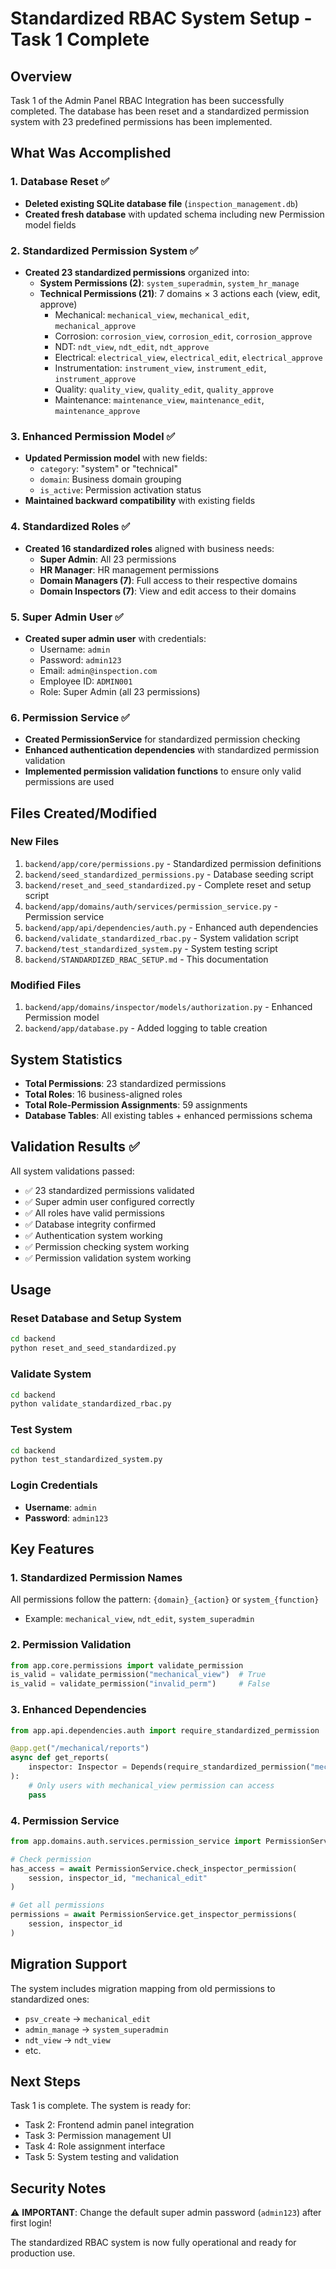 # Standardized RBAC System Setup - Task 1 Complete

## Overview
Task 1 of the Admin Panel RBAC Integration has been successfully completed. The database has been reset and a standardized permission system with 23 predefined permissions has been implemented.

## What Was Accomplished

### 1. Database Reset ✅
- **Deleted existing SQLite database file** (`inspection_management.db`)
- **Created fresh database** with updated schema including new Permission model fields

### 2. Standardized Permission System ✅
- **Created 23 standardized permissions** organized into:
  - **System Permissions (2)**: `system_superadmin`, `system_hr_manage`
  - **Technical Permissions (21)**: 7 domains × 3 actions each (view, edit, approve)
    - Mechanical: `mechanical_view`, `mechanical_edit`, `mechanical_approve`
    - Corrosion: `corrosion_view`, `corrosion_edit`, `corrosion_approve`
    - NDT: `ndt_view`, `ndt_edit`, `ndt_approve`
    - Electrical: `electrical_view`, `electrical_edit`, `electrical_approve`
    - Instrumentation: `instrument_view`, `instrument_edit`, `instrument_approve`
    - Quality: `quality_view`, `quality_edit`, `quality_approve`
    - Maintenance: `maintenance_view`, `maintenance_edit`, `maintenance_approve`

### 3. Enhanced Permission Model ✅
- **Updated Permission model** with new fields:
  - `category`: "system" or "technical"
  - `domain`: Business domain grouping
  - `is_active`: Permission activation status
- **Maintained backward compatibility** with existing fields

### 4. Standardized Roles ✅
- **Created 16 standardized roles** aligned with business needs:
  - **Super Admin**: All 23 permissions
  - **HR Manager**: HR management permissions
  - **Domain Managers (7)**: Full access to their respective domains
  - **Domain Inspectors (7)**: View and edit access to their domains

### 5. Super Admin User ✅
- **Created super admin user** with credentials:
  - Username: `admin`
  - Password: `admin123`
  - Email: `admin@inspection.com`
  - Employee ID: `ADMIN001`
  - Role: Super Admin (all 23 permissions)

### 6. Permission Service ✅
- **Created PermissionService** for standardized permission checking
- **Enhanced authentication dependencies** with standardized permission validation
- **Implemented permission validation functions** to ensure only valid permissions are used

## Files Created/Modified

### New Files
1. `backend/app/core/permissions.py` - Standardized permission definitions
2. `backend/seed_standardized_permissions.py` - Database seeding script
3. `backend/reset_and_seed_standardized.py` - Complete reset and setup script
4. `backend/app/domains/auth/services/permission_service.py` - Permission service
5. `backend/app/api/dependencies/auth.py` - Enhanced auth dependencies
6. `backend/validate_standardized_rbac.py` - System validation script
7. `backend/test_standardized_system.py` - System testing script
8. `backend/STANDARDIZED_RBAC_SETUP.md` - This documentation

### Modified Files
1. `backend/app/domains/inspector/models/authorization.py` - Enhanced Permission model
2. `backend/app/database.py` - Added logging to table creation

## System Statistics
- **Total Permissions**: 23 standardized permissions
- **Total Roles**: 16 business-aligned roles  
- **Total Role-Permission Assignments**: 59 assignments
- **Database Tables**: All existing tables + enhanced permissions schema

## Validation Results ✅
All system validations passed:
- ✅ 23 standardized permissions validated
- ✅ Super admin user configured correctly
- ✅ All roles have valid permissions
- ✅ Database integrity confirmed
- ✅ Authentication system working
- ✅ Permission checking system working
- ✅ Permission validation system working

## Usage

### Reset Database and Setup System
```bash
cd backend
python reset_and_seed_standardized.py
```

### Validate System
```bash
cd backend
python validate_standardized_rbac.py
```

### Test System
```bash
cd backend
python test_standardized_system.py
```

### Login Credentials
- **Username**: `admin`
- **Password**: `admin123`

## Key Features

### 1. Standardized Permission Names
All permissions follow the pattern: `{domain}_{action}` or `system_{function}`
- Example: `mechanical_view`, `ndt_edit`, `system_superadmin`

### 2. Permission Validation
```python
from app.core.permissions import validate_permission
is_valid = validate_permission("mechanical_view")  # True
is_valid = validate_permission("invalid_perm")     # False
```

### 3. Enhanced Dependencies
```python
from app.api.dependencies.auth import require_standardized_permission

@app.get("/mechanical/reports")
async def get_reports(
    inspector: Inspector = Depends(require_standardized_permission("mechanical_view"))
):
    # Only users with mechanical_view permission can access
    pass
```

### 4. Permission Service
```python
from app.domains.auth.services.permission_service import PermissionService

# Check permission
has_access = await PermissionService.check_inspector_permission(
    session, inspector_id, "mechanical_edit"
)

# Get all permissions
permissions = await PermissionService.get_inspector_permissions(
    session, inspector_id
)
```

## Migration Support
The system includes migration mapping from old permissions to standardized ones:
- `psv_create` → `mechanical_edit`
- `admin_manage` → `system_superadmin`
- `ndt_view` → `ndt_view`
- etc.

## Next Steps
Task 1 is complete. The system is ready for:
- Task 2: Frontend admin panel integration
- Task 3: Permission management UI
- Task 4: Role assignment interface
- Task 5: System testing and validation

## Security Notes
⚠️ **IMPORTANT**: Change the default super admin password (`admin123`) after first login!

The standardized RBAC system is now fully operational and ready for production use.